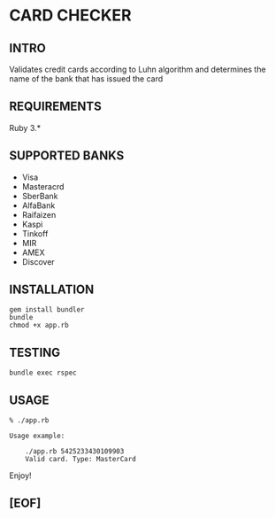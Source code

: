 # CARD CHECKER
## INTRO

Validates credit cards according to Luhn algorithm and determines the name of the bank that has issued the card

## REQUIREMENTS

Ruby 3.*

## SUPPORTED BANKS

* Visa
* Masteracrd
* SberBank
* AlfaBank
* Raifaizen 
* Kaspi
* Tinkoff
* MIR
* AMEX
* Discover


## INSTALLATION

```
gem install bundler
bundle
chmod +x app.rb
```

## TESTING

```
bundle exec rspec
```

## USAGE

```
% ./app.rb

Usage example:

	./app.rb 5425233430109903
	Valid card. Type: MasterCard

```

Enjoy!

## [EOF]
